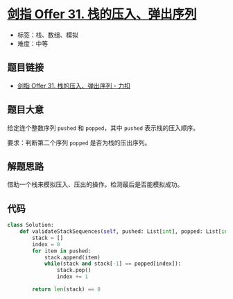 # [剑指 Offer 31. 栈的压入、弹出序列](https://leetcode.cn/problems/zhan-de-ya-ru-dan-chu-xu-lie-lcof/)

- 标签：栈、数组、模拟
- 难度：中等

## 题目链接

- [剑指 Offer 31. 栈的压入、弹出序列 - 力扣](https://leetcode.cn/problems/zhan-de-ya-ru-dan-chu-xu-lie-lcof/)

## 题目大意

给定连个整数序列 `pushed` 和 `popped`，其中 `pushed` 表示栈的压入顺序。

要求：判断第二个序列 `popped` 是否为栈的压出序列。

## 解题思路

借助一个栈来模拟压入、压出的操作。检测最后是否能模拟成功。

## 代码

```python
class Solution:
    def validateStackSequences(self, pushed: List[int], popped: List[int]) -> bool:
        stack = []
        index = 0
        for item in pushed:
            stack.append(item)
            while(stack and stack[-1] == popped[index]):
                stack.pop()
                index += 1

        return len(stack) == 0
```

